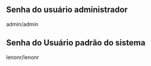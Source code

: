 Senha do usuário administrador
-----------------------------
admin/admin


Senha do Usuário padrão do sistema
-----------------------------
lenonr/lenonr